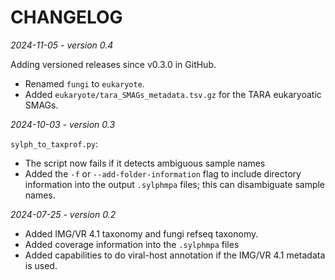 # CHANGELOG

_2024-11-05 - version 0.4_

Adding versioned releases since v0.3.0 in GitHub. 

* Renamed `fungi` to `eukaryote`.
* Added `eukaryote/tara_SMAGs_metadata.tsv.gz` for the TARA eukaryoatic SMAGs. 

_2024-10-03 - version 0.3_

`sylph_to_taxprof.py`:

* The script now fails if it detects ambiguous sample names
* Added the `-f` or `--add-folder-information` flag to include directory information into the output `.sylphmpa` files; this can disambiguate sample names.

_2024-07-25 - version 0.2_

* Added IMG/VR 4.1 taxonomy and fungi refseq taxonomy.
* Added coverage information into the `.sylphmpa` files
* Added capabilities to do viral-host annotation if the IMG/VR 4.1 metadata is used. 
